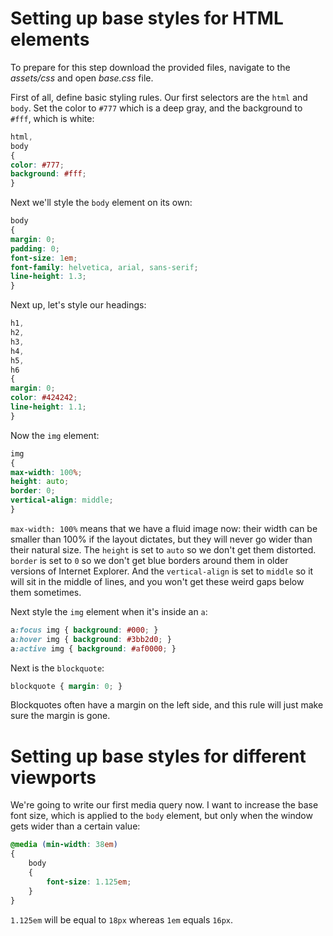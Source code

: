 # Setting up base styles for HTML elements

To prepare for this step download the provided files, navigate to the *assets/css* and open *base.css* file.

First of all, define basic styling rules. Our first selectors are the `html` and `body`. Set the color to `#777` which is a deep gray, and the background to `#fff`, which is white:

```css
html,
body
{
color: #777;
background: #fff;
}
```

Next we'll style the `body` element on its own:

```css
body
{
margin: 0;
padding: 0;
font-size: 1em;
font-family: helvetica, arial, sans-serif;
line-height: 1.3;
}
```

Next up, let's style our headings:

```css
h1,
h2,
h3,
h4,
h5,
h6
{
margin: 0;
color: #424242;
line-height: 1.1;
}
```

Now the `img` element:

```css
img
{
max-width: 100%;
height: auto;
border: 0;
vertical-align: middle;
}
```

`max-width: 100%` means that we have a fluid image now: their width can be smaller than 100% if the layout dictates, but they will never go wider than their natural size. The `height` is set to `auto` so we don't get them distorted. `border` is set to `0` so we don't get blue borders around them in older versions of Internet Explorer. And the `vertical-align` is set to `middle` so it will sit in the middle of lines, and you won't get these weird gaps below them sometimes.

Next style the `img` element when it's inside an `a`:

```css
a:focus img { background: #000; }
a:hover img { background: #3bb2d0; }
a:active img { background: #af0000; }
```

Next is the `blockquote`:

```css
blockquote { margin: 0; }
```

Blockquotes often have a margin on the left side, and this rule will just make sure the margin is gone.

# Setting up base styles for different viewports

We're going to write our first media query now. I want to increase the base font size, which is applied to the `body` element, but only when the window gets wider than a certain value:

```css
@media (min-width: 38em)
{
	body
	{
		font-size: 1.125em;
	}
}
```

`1.125em` will be equal to `18px` whereas `1em` equals `16px`.